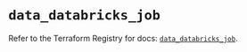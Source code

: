 # `data_databricks_job`

Refer to the Terraform Registry for docs: [`data_databricks_job`](https://registry.terraform.io/providers/databricks/databricks/1.59.0/docs/data-sources/job).
